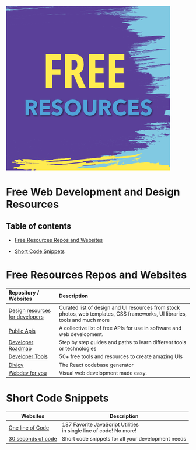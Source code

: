 <img title="" src="Free_resources.png" alt="Free Resources" data-align="center">

# Free Web Development and Design Resources

## Table of contents

- [Free Resources Repos and Websites](#free-resources-repos-and-websites)

- [Short Code Snippets](#short-code-snippets)


# Free Resources Repos and Websites

| **Repository / Websites**                                                                                          | **Description**                                                                                                             |
|:------------------------------------------------------------------------------------------------------------------ |:--------------------------------------------------------------------------------------------------------------------------- |
| [Design resources for developers](https://github.com/bradtraversy/design-resources-for-developers)                 | Curated list of design and UI resources from stock photos, web templates, CSS frameworks, UI libraries, tools and much more |
| [Public Apis](https://github.com/public-apis/public-apis)                                                          | A collective list of free APIs for use in software and web development.                                                     |
| [Developer Roadmap](https://roadmap.sh/)                                                                           | Step by step guides and paths to learn different tools or technologies                                                      |
| [Developer Tools](https://dev.to/davidepacilio/50-free-tools-and-resources-to-create-awesome-user-interfaces-1c1b) | 50+ free tools and resources to create amazing UIs                                                                          |
| [Divjoy](https://divjoy.com/)                                                                                      | The  React codebase generator                                                                                               |
| [Webdev for you](https://www.webdevforyou.com/)                                                                    | Visual web development made easy.                                                                                           |

# Short Code Snippets

| Websites                                               | Description                                                            |
| ------------------------------------------------------ | ---------------------------------------------------------------------- |
| [One line of Code](https://1loc.dev/)                  | 187 Favorite JavaScript Utilities<br/>in single line of code! No more! |
| [30 seconds of code](https://www.30secondsofcode.org/) | Short code snippets for all your development needs                     |
